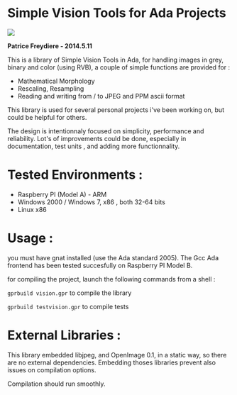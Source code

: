 Simple Vision Tools for Ada Projects
============

![](https://travis-ci.org/frett27/visiontools.svg)

__Patrice Freydiere - 2014.5.11__

This is a library of Simple Vision Tools in Ada, for handling images in grey, binary and color (using RVB), 
a couple of simple functions are provided for :

- Mathematical Morphology
- Rescaling, Resampling
- Reading and writing from / to JPEG and PPM ascii format

This library is used for several personal projects i've been working on, but could be helpful for others.

The design is intentionnaly focused on simplicity, performance and reliability. Lot's of improvements could be done, especially in documentation, test units , and adding more functionnality.


Tested Environments :
=====================

- Raspberry PI (Model A) - ARM
- Windows 2000 / Windows 7, x86 , both 32-64 bits
- Linux x86


Usage :
=======

you must have gnat installed (use the Ada standard 2005). The Gcc Ada frontend has been tested succesfully on Raspberry PI Model B.



for compiling the project, launch the following commands from a shell :

`gprbuild vision.gpr` to compile the library

`gprbuild testvision.gpr` to compile tests



External Libraries :
====================

This library embedded libjpeg, and OpenImage 0.1, in a static way, so there are no external dependencies. Embedding thoses libraries prevent also issues on compilation options.

Compilation should run smoothly.



